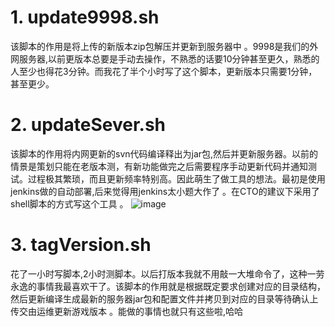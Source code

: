 # 1. update9998.sh
该脚本的作用是将上传的新版本zip包解压并更新到服务器中 。9998是我们的外网服务器,以前更版本总要是手动去操作，不熟悉的话要10分钟甚至更久，熟悉的人至少也得花3分钟。而我花了半个小时写了这个脚本，更新版本只需要1分钟，甚至更少。


# 2. updateSever.sh
该脚本的作用将内网更新的svn代码编译释出为jar包,然后并更新服务器。以前的情景是策划只能在老版本测，有新功能做完之后需要程序手动更新代码并通知测试。过程极其繁琐，而且更新频率特别高。因此萌生了做工具的想法。最初是使用jenkins做的自动部署,后来觉得用jenkins太小题大作了 。在CTO的建议下采用了shell脚本的方式写这个工具 。
![image](https://cloud.githubusercontent.com/assets/12625278/25697071/2ab56e4c-30ec-11e7-8354-5599e79659ef.png)

# 3. tagVersion.sh
花了一小时写脚本,2小时测脚本。以后打版本我就不用敲一大堆命令了，这种一劳永逸的事情我最喜欢干了。该脚本的作用就是根据既定要求创建对应的目录结构，然后更新编译生成最新的服务器jar包和配置文件并拷贝到对应的目录等待确认上传交由运维更新游戏版本 。能做的事情也就只有这些啦,哈哈